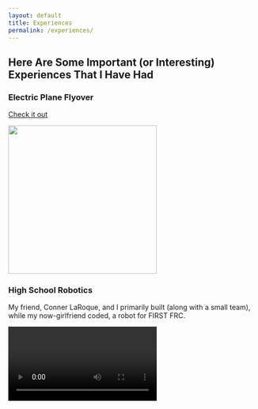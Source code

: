 ```yaml
---
layout: default
title: Experiences
permalink: /experiences/
---
```


## Here Are Some Important (or Interesting) Experiences That I Have Had

### Electric Plane Flyover
[Check it out](https://www.lehighvalleynews.com/school-news/higher-education/2022-11-19/student-pilots-battery-powered-airplane-over-historic-lehigh-lafayette-football-game)

<img src="https://r3dotstone.github.io/portfolio/media/flyover1.jpg" height="300" >

### High School Robotics
My friend, Conner LaRoque, and I primarily built (along with a small team), while my now-girlfriend coded, a robot for FIRST FRC.

<video style="max-height: 300px; width: auto;" controls>
    <source src="https://r3dotstone.github.io/portfolio/media/robotVid.mp4" type="video/mp4">
    Your browser does not support the video tag.
</video>
